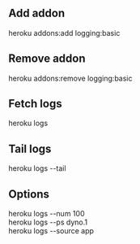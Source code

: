 ## Add addon
  heroku addons:add logging:basic
  
## Remove addon
  heroku addons:remove logging:basic

## Fetch logs
  heroku logs

## Tail logs
  heroku logs --tail

## Options

  heroku logs --num 100  
  heroku logs --ps dyno.1  
  heroku logs --source app  